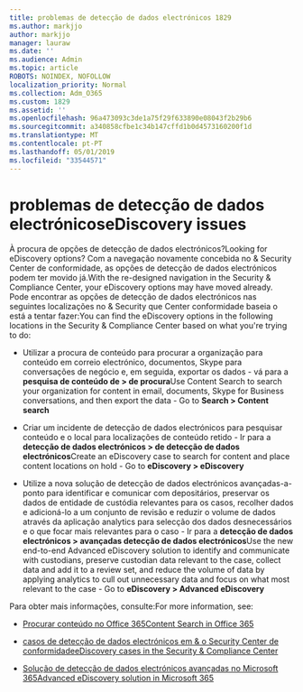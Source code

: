 ```yaml
---
title: problemas de detecção de dados electrónicos 1829
ms.author: markjjo
author: markjjo
manager: lauraw
ms.date: ''
ms.audience: Admin
ms.topic: article
ROBOTS: NOINDEX, NOFOLLOW
localization_priority: Normal
ms.collection: Adm_O365
ms.custom: 1829
ms.assetid: ''
ms.openlocfilehash: 96a473093c3de1a75f29f633890e08043f2b29b6
ms.sourcegitcommit: a340858cfbe1c34b147cffd1b0d4573160200f1d
ms.translationtype: MT
ms.contentlocale: pt-PT
ms.lasthandoff: 05/01/2019
ms.locfileid: "33544571"
---
```

# <a name="ediscovery-issues"></a><span data-ttu-id="44b42-102">problemas de detecção de dados electrónicos</span><span class="sxs-lookup"><span data-stu-id="44b42-102">eDiscovery issues</span></span>

<span data-ttu-id="44b42-103">À procura de opções de detecção de dados electrónicos?</span><span class="sxs-lookup"><span data-stu-id="44b42-103">Looking for eDiscovery options?</span></span> <span data-ttu-id="44b42-104">Com a navegação novamente concebida no & Security Center de conformidade, as opções de detecção de dados electrónicos podem ter movido já.</span><span class="sxs-lookup"><span data-stu-id="44b42-104">With the re-designed navigation in the Security & Compliance Center, your eDiscovery options may have moved already.</span></span>  <span data-ttu-id="44b42-105">Pode encontrar as opções de detecção de dados electrónicos nas seguintes localizações no & Security que Center conformidade baseia o está a tentar fazer:</span><span class="sxs-lookup"><span data-stu-id="44b42-105">You can find the eDiscovery options in the following locations in the Security & Compliance Center based on what you're trying to do:</span></span>

- <span data-ttu-id="44b42-106">Utilizar a procura de conteúdo para procurar a organização para conteúdo em correio electrónico, documentos, Skype para conversações de negócio e, em seguida, exportar os dados - vá para a **pesquisa de conteúdo de > de procura**</span><span class="sxs-lookup"><span data-stu-id="44b42-106">Use Content Search to search your organization for content in email, documents, Skype for Business conversations, and then export the data - Go to **Search > Content search**</span></span>

- <span data-ttu-id="44b42-107">Criar um incidente de detecção de dados electrónicos para pesquisar conteúdo e o local para localizações de conteúdo retido - Ir para a **detecção de dados electrónicos > de detecção de dados electrónicos**</span><span class="sxs-lookup"><span data-stu-id="44b42-107">Create an eDiscovery case to search for content and place content locations on hold - Go to **eDiscovery > eDiscovery**</span></span>

- <span data-ttu-id="44b42-108">Utilize a nova solução de detecção de dados electrónicos avançadas-a-ponto para identificar e comunicar com depositários, preservar os dados de entidade de custódia relevantes para os casos, recolher dados e adicioná-lo a um conjunto de revisão e reduzir o volume de dados através da aplicação analytics para selecção dos dados desnecessários e o que focar mais relevantes para o caso - Ir para a **detecção de dados electrónicos > avançadas detecção de dados electrónicos**</span><span class="sxs-lookup"><span data-stu-id="44b42-108">Use the new end-to-end Advanced eDiscovery solution to identify and communicate with custodians, preserve custodian data relevant to the case, collect data and add it to a review set, and reduce the volume of data by applying analytics to cull out unnecessary data and focus on what most relevant to the case -  Go to **eDiscovery > Advanced eDiscovery**</span></span>

<span data-ttu-id="44b42-109">Para obter mais informações, consulte:</span><span class="sxs-lookup"><span data-stu-id="44b42-109">For more information, see:</span></span>

- [<span data-ttu-id="44b42-110">Procurar conteúdo no Office 365</span><span class="sxs-lookup"><span data-stu-id="44b42-110">Content Search in Office 365</span></span>](https://docs.microsoft.com/office365/securitycompliance/content-search)

- [<span data-ttu-id="44b42-111">casos de detecção de dados electrónicos em & o Security Center de conformidade</span><span class="sxs-lookup"><span data-stu-id="44b42-111">eDiscovery cases in the Security & Compliance Center</span></span>](https://docs.microsoft.com/office365/securitycompliance/ediscovery-cases)

- [<span data-ttu-id="44b42-112">Solução de detecção de dados electrónicos avançadas no Microsoft 365</span><span class="sxs-lookup"><span data-stu-id="44b42-112">Advanced eDiscovery solution in Microsoft 365</span></span>](https://docs.microsoft.com/office365/securitycompliance/compliance20/overview-ediscovery-20)
